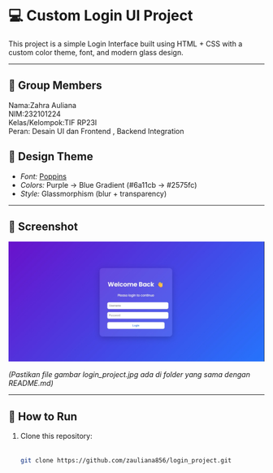 # 💻 Custom Login UI Project

This project is a simple Login Interface built using HTML + CSS with a custom color theme, font, and modern glass design.

---

## 👥 Group Members

Nama:Zahra Auliana  
NIM:232101224  
Kelas/Kelompok:TIF RP23I  
Peran: Desain UI dan Frontend  , Backend Integration  

## 🎨 Design Theme

- *Font:* [Poppins](https://fonts.google.com/specimen/Poppins)  
- *Colors:* Purple → Blue Gradient (#6a11cb → #2575fc)  
- *Style:* Glassmorphism (blur + transparency)

---

## 📸 Screenshot


![Login UI Screenshot](login_ui_project.jpg)


*(Pastikan file gambar login_project.jpg ada di folder yang sama dengan README.md)*

---

## 🚀 How to Run

1. Clone this repository:
   ```bash

   git clone https://github.com/zauliana856/login_project.git



